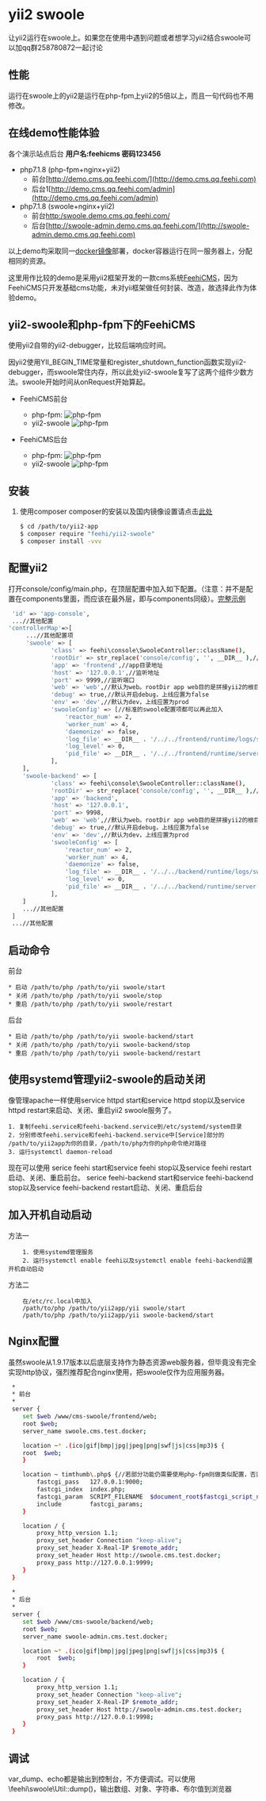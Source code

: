 yii2 swoole
===============================

让yii2运行在swoole上。如果您在使用中遇到问题或者想学习yii2结合swoole可以加qq群258780872一起讨论


性能
----------------
运行在swoole上的yii2是运行在php-fpm上yii2的5倍以上，而且一句代码也不用修改。
 
 
在线demo性能体验
----------------
各个演示站点后台   **用户名:feehicms 密码123456**
  * php7.1.8 (php-fpm+nginx+yii2)
    * 前台[http://demo.cms.qq.feehi.com/](http://demo.cms.qq.feehi.com)
    * 后台1[http://demo.cms.qq.feehi.com/admin](http://demo.cms.qq.feehi.com/admin)
  * php7.1.8 (swoole+nginx+yii2)
    * 前台[http:/swoole.demo.cms.qq.feehi.com/](http://swoole.demo.cms.qq.feehi.com)
    * 后台[http://swoole-admin.demo.cms.qq.feehi.com/](http://swoole-admin.demo.cms.qq.feehi.com)

以上demo均采取同一[docker镜像](https://www.github.com/liufee/docker)部署，docker容器运行在同一服务器上，分配相同的资源。

这里用作比较的demo是采用yii2框架开发的一款cms系统[FeehiCMS](http://www.github.com/liufee/cms)，因为FeehiCMS只开发基础cms功能，未对yii框架做任何封装、改造，故选择此作为体验demo。
 

yii2-swoole和php-fpm下的FeehiCMS
---------------
使用yii2自带的yii2-debugger，比较后端响应时间。

因yii2使用YII_BEGIN_TIME常量和register_shutdown_function函数实现yii2-debugger，而swoole常住内存，所以此处yii2-swoole复写了这两个组件少数方法。swoole开始时间从onRequest开始算起。
* FeehiCMS前台
    - php-fpm:
    ![php-fpm](docs/feehicms_frontend_index_php-fpm.png) 
    - yii2-swoole
    ![php-fpm](docs/feehicms_frontend_index_yii2-swoole.png) 


* FeehiCMS后台
    - php-fpm:
    ![php-fpm](docs/feehicms_backend_php-fpm.png) 
    - yii2-swoole
    ![php-fpm](docs/feehicms_backend_yii2-swoole.png) 
 
安装
---------------
1. 使用composer
     composer的安装以及国内镜像设置请点击[此处](http://www.phpcomposer.com/)
     
     ```bash
     $ cd /path/to/yii2-app
     $ composer require "feehi/yii2-swoole"
     $ composer install -vvv
     ```
 

配置yii2
-------------
打开console/config/main.php，在顶层配置中加入如下配置。（注意：并不是配置在components里面，而应该在最外层，即与components同级）。[完整示例](https://github.com/liufee/cms/blob/master/console/config/main.php)

```bash
 'id' => 'app-console',
 ...//其他配置
'controllerMap'=>[
     ...//其他配置项
     'swoole' => [
            'class' => feehi\console\SwooleController::className(),
            'rootDir' => str_replace('console/config', '', __DIR__ ),//yii2项目根路径
            'app' => 'frontend',//app目录地址
            'host' => '127.0.0.1',//监听地址
            'port' => 9999,//监听端口
            'web' => 'web',//默认为web。rootDir app web目的是拼接yii2的根目录，如果你的应用为basic，那么frontend为空即可。
            'debug' => true,//默认开启debug，上线应置为false
            'env' => 'dev',//默认为dev，上线应置为prod 
            'swooleConfig' => [//标准的swoole配置项都可以再此加入
                'reactor_num' => 2,
                'worker_num' => 4,
                'daemonize' => false,
                'log_file' => __DIR__ . '/../../frontend/runtime/logs/swoole.log',
                'log_level' => 0,
                'pid_file' => __DIR__ . '/../../frontend/runtime/server.pid',
            ],
    ],
    'swoole-backend' => [
            'class' => feehi\console\SwooleController::className(),
            'rootDir' => str_replace('console/config', '', __DIR__ ),//yii2项目根路径
            'app' => 'backend',
            'host' => '127.0.0.1',
            'port' => 9998,
            'web' => 'web',//默认为web。rootDir app web目的是拼接yii2的根目录，如果你的应用为basic，那么frontend为空即可。
            'debug' => true,//默认开启debug，上线应置为false
            'env' => 'dev',//默认为dev，上线应置为prod 
            'swooleConfig' => [
                'reactor_num' => 2,
                'worker_num' => 4,
                'daemonize' => false,
                'log_file' => __DIR__ . '/../../backend/runtime/logs/swoole.log',
                'log_level' => 0,
                'pid_file' => __DIR__ . '/../../backend/runtime/server.pid',
            ],
    ]
    ...//其他配置
 ]
 ...//其他配置
```


启动命令
-------------
前台

    * 启动 /path/to/php /path/to/yii swoole/start
    * 关闭 /path/to/php /path/to/yii swoole/stop
    * 重启 /path/to/php /path/to/yii swoole/restart

后台

    * 启动 /path/to/php /path/to/yii swoole-backend/start
    * 关闭 /path/to/php /path/to/yii swoole-backend/stop
    * 重启 /path/to/php /path/to/yii swoole-backend/restart
    
    
使用systemd管理yii2-swoole的启动关闭
---------------------------
像管理apache一样使用service httpd start和service httpd stop以及service httpd restart来启动、关闭、重启yii2 swoole服务了。

    1. 复制feehi.service和feehi-backend.service到/etc/systemd/system目录
    2. 分别修改feehi.service和feehi-backend.service中[Service]部分的 /path/to/yii2app为你的目录，/path/to/php为你的php命令绝对路径
    3. 运行systemctl daemon-reload

现在可以使用 serice feehi start和service feehi stop以及service feehi restart启动、关闭、重启前台。
           serice feehi-backend start和service feehi-backend stop以及service feehi-backend restart启动、关闭、重启后台
  
    
    
加入开机自动启动
---------------------------   
 
   方法一 
   
        1. 使用systemd管理服务
        2. 运行systemctl enable feehi以及systemctl enable feehi-backend设置开机自动启动
        
   方法二
   
        在/etc/rc.local中加入
        /path/to/php /path/to/yii2app/yii swoole/start
        /path/to/php /path/to/yii2app/yii swoole-backend/start
  

Nginx配置
-------------
虽然swoole从1.9.17版本以后底层支持作为静态资源web服务器，但毕竟没有完全实现http协议，强烈推荐配合nginx使用，把swoole仅作为应用服务器。

```bash
 *
 * 前台
 *
 server {
    set $web /www/cms-swoole/frontend/web;
    root $web;
    server_name swoole.cms.test.docker;

    location ~* .(ico|gif|bmp|jpg|jpeg|png|swf|js|css|mp3)$ {
    root  $web;
    }

    location ~ timthumb\.php$ {//若部分功能仍需要使用php-fpm则做类似配置，否则删除此段
        fastcgi_pass   127.0.0.1:9000;
        fastcgi_index  index.php;
        fastcgi_param  SCRIPT_FILENAME  $document_root$fastcgi_script_name;
        include        fastcgi_params;
    }

    location / {
        proxy_http_version 1.1;
        proxy_set_header Connection "keep-alive";
        proxy_set_header X-Real-IP $remote_addr;
        proxy_set_header Host http://swoole.cms.test.docker;
        proxy_pass http://127.0.0.1:9999;
    }
 }
 
 *
 * 后台
 *
 server {
    set $web /www/cms-swoole/backend/web;
    root $web;
    server_name swoole-admin.cms.test.docker;

    location ~* .(ico|gif|bmp|jpg|jpeg|png|swf|js|css|mp3)$ {
        root  $web;
    }

    location / {
        proxy_http_version 1.1;
        proxy_set_header Connection "keep-alive";
        proxy_set_header X-Real-IP $remote_addr;
        proxy_set_header Host http://swoole-admin.cms.test.docker;
        proxy_pass http://127.0.0.1:9998;
    }
 }
```


调试
-------------
var_dump、echo都是输出到控制台，不方便调试。可以使用\feehi\swoole\Util::dump()，输出数组、对象、字符串、布尔值到浏览器